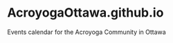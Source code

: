 AcroyogaOttawa.github.io
========================

Events calendar for the Acroyoga Community in Ottawa
